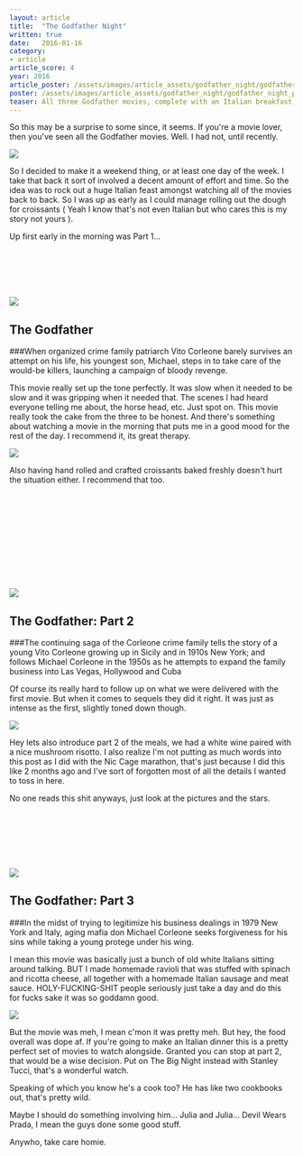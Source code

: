 ```yaml
---
layout: article
title:  "The Godfather Night"
written: true
date:   2016-01-16
category:
- article
article_score: 4
year: 2016
article_poster: /assets/images/article_assets/godfather_night/godfather_night_poster.jpg
poster: /assets/images/article_assets/godfather_night/godfather_night_poster.jpg
teaser: All three Godfather movies, complete with an Italian breakfast, lunch, and dinner.
---
```

So this may be a surprise to some since, it seems. If you're a movie lover, then you've seen all the Godfather movies. Well. I had not, until recently.

<div class="col-md-4 pull-right"><img src="/assets/images/article_assets/godfather_night/rolling.png"></div>

So I decided to make it a weekend thing, or at least one day of the week. I take that back it sort of involved a decent amount of effort and time. So the idea was to rock out a huge Italian feast amongst watching all of the movies back to back. So I was up as early as I could manage rolling out the dough for croissants ( Yeah I know that's not even Italian but who cares this is my story not yours ).

Up first early in the morning was Part 1...
<br>
<br>
<br>
<br>
<br>
<br>

<div class="col-md-4"><img src="http://image.tmdb.org/t/p/w500/d4KNaTrltq6bpkFS01pYtyXa09m.jpg/"></div>

## The Godfather

<i class="fa fa-star"></i><i class="fa fa-star"></i><i class="fa fa-star"></i><i class="fa fa-star"></i><i class="fa fa-star"></i>

###When organized crime family patriarch Vito Corleone barely survives an attempt on his life, his youngest son, Michael, steps in to take care of the would-be killers, launching a campaign of bloody revenge.

This movie really set up the tone perfectly. It was slow when it needed to be slow and it was gripping when it needed that. The scenes I had heard everyone telling me about, the horse head, etc. Just spot on. This movie really took the cake from the three to be honest. And there's something about watching a movie in the morning that puts me in a good mood for the rest of the day. I recommend it, its great therapy.

<div class="col-md-4 pull-right"><img src="/assets/images/article_assets/godfather_night/croissant.png"></div>

Also having hand rolled and crafted croissants baked freshly doesn't hurt the situation either. I recommend that too.

<br>
<br>
<br>
<br>
<br>
<br>
<br>
<br>
<br>
<br>

<div class="col-md-4"><img src="http://image.tmdb.org/t/p/w500/tHbMIIF51rguMNSastqoQwR0sBs.jpg/"></div>

## The Godfather: Part 2

<i class="fa fa-star"></i><i class="fa fa-star"></i><i class="fa fa-star"></i><i class="fa fa-star"></i>

###The continuing saga of the Corleone crime family tells the story of a young Vito Corleone growing up in Sicily and in 1910s New York; and follows Michael Corleone in the 1950s as he attempts to expand the family business into Las Vegas, Hollywood and Cuba

Of course its really hard to follow up on what we were delivered with the first movie. But when it comes to sequels they did it right. It was just as intense as the first, slightly toned down though.

<div class="col-md-4 pull-right"><img src="/assets/images/article_assets/godfather_night/risotto.png"></div>

Hey lets also introduce part 2 of the meals, we had a white wine paired with a nice mushroom risotto. I also realize I'm not putting as much words into this post as I did with the Nic Cage marathon, that's just because I did this like 2 months ago and I've sort of forgotten most of all the details I wanted to toss in here.

No one reads this shit anyways, just look at the pictures and the stars.

<br>
<br>
<br>
<br>
<br>
<br>

<div class="col-md-4"><img src="http://image.tmdb.org/t/p/w500/uzaP0L7BEprcJHCuwbaHiYT0UYX.jpg/"></div>

## The Godfather: Part 3

<i class="fa fa-star"></i><i class="fa fa-star"></i><i class="fa fa-star"></i>

###In the midst of trying to legitimize his business dealings in 1979 New York and Italy, aging mafia don Michael Corleone seeks forgiveness for his sins while taking a young protege under his wing.

I mean this movie was basically just a bunch of old white Italians sitting around talking. BUT I made homemade ravioli that was stuffed with spinach and ricotta cheese, all together with a homemade Italian sausage and meat sauce. HOLY-FUCKING-SHIT people seriously just take a day and do this for fucks sake it was so goddamn good.

<div class="col-md-4 pull-right"><img src="/assets/images/article_assets/godfather_night/ravioli.png"></div>

But the movie was meh, I mean c'mon it was pretty meh. But hey, the food overall was dope af. If you're going to make an Italian dinner this is a pretty perfect set of movies to watch alongside. Granted you can stop at part 2, that would be a wise decision. Put on The Big Night instead with Stanley Tucci, that's a wonderful watch.

Speaking of which you know he's a cook too? He has like two cookbooks out, that's pretty wild.

Maybe I should do something involving him... Julia and Julia... Devil Wears Prada, I mean the guys done some good stuff.

Anywho, take care homie.
